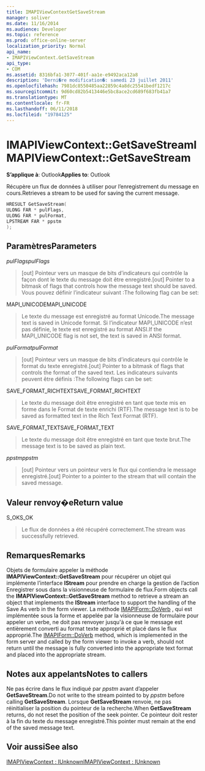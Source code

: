 ```yaml
---
title: IMAPIViewContextGetSaveStream
manager: soliver
ms.date: 11/16/2014
ms.audience: Developer
ms.topic: reference
ms.prod: office-online-server
localization_priority: Normal
api_name:
- IMAPIViewContext.GetSaveStream
api_type:
- COM
ms.assetid: 8316bfa1-3077-401f-aa1e-e9492aca12a8
description: 'Derni�re modification�: samedi 23 juillet 2011'
ms.openlocfilehash: 7981dc8550485aa22859c4a8dc25541bedf1217c
ms.sourcegitcommit: 9d60cd82b5413446e5bc8ace2cd689f683fb41a7
ms.translationtype: MT
ms.contentlocale: fr-FR
ms.lasthandoff: 06/11/2018
ms.locfileid: "19784125"
---
```

# <a name="imapiviewcontextgetsavestream"></a><span data-ttu-id="75e78-103">IMAPIViewContext::GetSaveStream</span><span class="sxs-lookup"><span data-stu-id="75e78-103">IMAPIViewContext::GetSaveStream</span></span>

  
  
<span data-ttu-id="75e78-104">**S’applique à**: Outlook</span><span class="sxs-lookup"><span data-stu-id="75e78-104">**Applies to**: Outlook</span></span> 
  
<span data-ttu-id="75e78-105">Récupère un flux de données à utiliser pour l’enregistrement du message en cours.</span><span class="sxs-lookup"><span data-stu-id="75e78-105">Retrieves a stream to be used for saving the current message.</span></span>
  
```cpp
HRESULT GetSaveStream(
ULONG FAR * pulFlags,
ULONG FAR * pulFormat,
LPSTREAM FAR * ppstm
);
```

## <a name="parameters"></a><span data-ttu-id="75e78-106">Paramètres</span><span class="sxs-lookup"><span data-stu-id="75e78-106">Parameters</span></span>

 <span data-ttu-id="75e78-107">_pulFlags_</span><span class="sxs-lookup"><span data-stu-id="75e78-107">_pulFlags_</span></span>
  
> <span data-ttu-id="75e78-108">[out] Pointeur vers un masque de bits d’indicateurs qui contrôle la façon dont le texte du message doit être enregistré.</span><span class="sxs-lookup"><span data-stu-id="75e78-108">[out] Pointer to a bitmask of flags that controls how the message text should be saved.</span></span> <span data-ttu-id="75e78-109">Vous pouvez définir l’indicateur suivant :</span><span class="sxs-lookup"><span data-stu-id="75e78-109">The following flag can be set:</span></span>
    
<span data-ttu-id="75e78-110">MAPI_UNICODE</span><span class="sxs-lookup"><span data-stu-id="75e78-110">MAPI_UNICODE</span></span> 
  
> <span data-ttu-id="75e78-111">Le texte du message est enregistré au format Unicode.</span><span class="sxs-lookup"><span data-stu-id="75e78-111">The message text is saved in Unicode format.</span></span> <span data-ttu-id="75e78-112">Si l’indicateur MAPI_UNICODE n’est pas définie, le texte est enregistré au format ANSI.</span><span class="sxs-lookup"><span data-stu-id="75e78-112">If the MAPI_UNICODE flag is not set, the text is saved in ANSI format.</span></span>
    
 <span data-ttu-id="75e78-113">_pulFormat_</span><span class="sxs-lookup"><span data-stu-id="75e78-113">_pulFormat_</span></span>
  
> <span data-ttu-id="75e78-114">[out] Pointeur vers un masque de bits d’indicateurs qui contrôle le format du texte enregistré.</span><span class="sxs-lookup"><span data-stu-id="75e78-114">[out] Pointer to a bitmask of flags that controls the format of the saved text.</span></span> <span data-ttu-id="75e78-115">Les indicateurs suivants peuvent être définis :</span><span class="sxs-lookup"><span data-stu-id="75e78-115">The following flags can be set:</span></span>
    
<span data-ttu-id="75e78-116">SAVE_FORMAT_RICHTEXT</span><span class="sxs-lookup"><span data-stu-id="75e78-116">SAVE_FORMAT_RICHTEXT</span></span> 
  
> <span data-ttu-id="75e78-117">Le texte du message doit être enregistré en tant que texte mis en forme dans le Format de texte enrichi (RTF).</span><span class="sxs-lookup"><span data-stu-id="75e78-117">The message text is to be saved as formatted text in the Rich Text Format (RTF).</span></span> 
    
<span data-ttu-id="75e78-118">SAVE_FORMAT_TEXT</span><span class="sxs-lookup"><span data-stu-id="75e78-118">SAVE_FORMAT_TEXT</span></span> 
  
> <span data-ttu-id="75e78-119">Le texte du message doit être enregistré en tant que texte brut.</span><span class="sxs-lookup"><span data-stu-id="75e78-119">The message text is to be saved as plain text.</span></span> 
    
 <span data-ttu-id="75e78-120">_ppstm_</span><span class="sxs-lookup"><span data-stu-id="75e78-120">_ppstm_</span></span>
  
> <span data-ttu-id="75e78-121">[out] Pointeur vers un pointeur vers le flux qui contiendra le message enregistré.</span><span class="sxs-lookup"><span data-stu-id="75e78-121">[out] Pointer to a pointer to the stream that will contain the saved message.</span></span>
    
## <a name="return-value"></a><span data-ttu-id="75e78-122">Valeur renvoy�e</span><span class="sxs-lookup"><span data-stu-id="75e78-122">Return value</span></span>

<span data-ttu-id="75e78-123">S_OK</span><span class="sxs-lookup"><span data-stu-id="75e78-123">S_OK</span></span> 
  
> <span data-ttu-id="75e78-124">Le flux de données a été récupéré correctement.</span><span class="sxs-lookup"><span data-stu-id="75e78-124">The stream was successfully retrieved.</span></span>
    
## <a name="remarks"></a><span data-ttu-id="75e78-125">Remarques</span><span class="sxs-lookup"><span data-stu-id="75e78-125">Remarks</span></span>

<span data-ttu-id="75e78-126">Objets de formulaire appeler la méthode **IMAPIViewContext::GetSaveStream** pour récupérer un objet qui implémente l’interface **IStream** pour prendre en charge la gestion de l’action Enregistrer sous dans la visionneuse de formulaire de flux.</span><span class="sxs-lookup"><span data-stu-id="75e78-126">Form objects call the **IMAPIViewContext::GetSaveStream** method to retrieve a stream an object that implements the **IStream** interface to support the handling of the Save As verb in the form viewer.</span></span> <span data-ttu-id="75e78-127">La méthode [IMAPIForm::DoVerb](imapiform-doverb.md) , qui est implémentée sous la forme et appelée par la visionneuse de formulaire pour appeler un verbe, ne doit pas renvoyer jusqu'à ce que le message est entièrement converti au format texte approprié et placé dans le flux approprié.</span><span class="sxs-lookup"><span data-stu-id="75e78-127">The [IMAPIForm::DoVerb](imapiform-doverb.md) method, which is implemented in the form server and called by the form viewer to invoke a verb, should not return until the message is fully converted into the appropriate text format and placed into the appropriate stream.</span></span> 
  
## <a name="notes-to-callers"></a><span data-ttu-id="75e78-128">Notes aux appelants</span><span class="sxs-lookup"><span data-stu-id="75e78-128">Notes to callers</span></span>

<span data-ttu-id="75e78-129">Ne pas écrire dans le flux indiqué par _ppstm_ avant d’appeler **GetSaveStream**.</span><span class="sxs-lookup"><span data-stu-id="75e78-129">Do not write to the stream pointed to by  _ppstm_ before calling **GetSaveStream**.</span></span> <span data-ttu-id="75e78-130">Lorsque **GetSaveStream** renvoie, ne pas réinitialiser la position du pointeur de la recherche.</span><span class="sxs-lookup"><span data-stu-id="75e78-130">When **GetSaveStream** returns, do not reset the position of the seek pointer.</span></span> <span data-ttu-id="75e78-131">Ce pointeur doit rester à la fin du texte du message enregistré.</span><span class="sxs-lookup"><span data-stu-id="75e78-131">This pointer must remain at the end of the saved message text.</span></span> 
  
## <a name="see-also"></a><span data-ttu-id="75e78-132">Voir aussi</span><span class="sxs-lookup"><span data-stu-id="75e78-132">See also</span></span>



[<span data-ttu-id="75e78-133">IMAPIViewContext : IUnknown</span><span class="sxs-lookup"><span data-stu-id="75e78-133">IMAPIViewContext : IUnknown</span></span>](imapiviewcontextiunknown.md)

